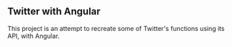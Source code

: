 ## Twitter with Angular
This project is an attempt to recreate some of Twitter's functions using its API, with Angular.
